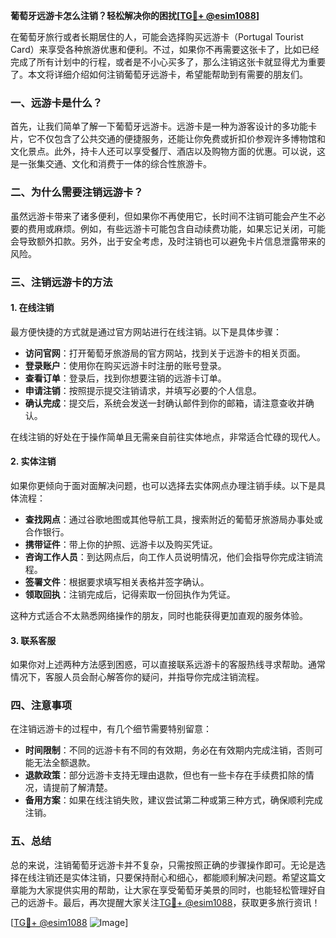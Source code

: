 **葡萄牙远游卡怎么注销？轻松解决你的困扰[[TG💪+ @esim1088](https://t.me/s/esim1088)]**

在葡萄牙旅行或者长期居住的人，可能会选择购买远游卡（Portugal Tourist Card）来享受各种旅游优惠和便利。不过，如果你不再需要这张卡了，比如已经完成了所有计划中的行程，或者是不小心买多了，那么注销这张卡就显得尤为重要了。本文将详细介绍如何注销葡萄牙远游卡，希望能帮助到有需要的朋友们。

### 一、远游卡是什么？

首先，让我们简单了解一下葡萄牙远游卡。远游卡是一种为游客设计的多功能卡片，它不仅包含了公共交通的便捷服务，还能让你免费或折扣价参观许多博物馆和文化景点。此外，持卡人还可以享受餐厅、酒店以及购物方面的优惠。可以说，这是一张集交通、文化和消费于一体的综合性旅游卡。

### 二、为什么需要注销远游卡？

虽然远游卡带来了诸多便利，但如果你不再使用它，长时间不注销可能会产生不必要的费用或麻烦。例如，有些远游卡可能包含自动续费功能，如果忘记关闭，可能会导致额外扣款。另外，出于安全考虑，及时注销也可以避免卡片信息泄露带来的风险。

### 三、注销远游卡的方法

#### 1. 在线注销

最方便快捷的方式就是通过官方网站进行在线注销。以下是具体步骤：

- **访问官网**：打开葡萄牙旅游局的官方网站，找到关于远游卡的相关页面。
- **登录账户**：使用你在购买远游卡时注册的账号登录。
- **查看订单**：登录后，找到你想要注销的远游卡订单。
- **申请注销**：按照提示提交注销请求，并填写必要的个人信息。
- **确认完成**：提交后，系统会发送一封确认邮件到你的邮箱，请注意查收并确认。

在线注销的好处在于操作简单且无需亲自前往实体地点，非常适合忙碌的现代人。

#### 2. 实体注销

如果你更倾向于面对面解决问题，也可以选择去实体网点办理注销手续。以下是具体流程：

- **查找网点**：通过谷歌地图或其他导航工具，搜索附近的葡萄牙旅游局办事处或合作银行。
- **携带证件**：带上你的护照、远游卡以及购买凭证。
- **咨询工作人员**：到达网点后，向工作人员说明情况，他们会指导你完成注销流程。
- **签署文件**：根据要求填写相关表格并签字确认。
- **领取回执**：注销完成后，记得索取一份回执作为凭证。

这种方式适合不太熟悉网络操作的朋友，同时也能获得更加直观的服务体验。

#### 3. 联系客服

如果你对上述两种方法感到困惑，可以直接联系远游卡的客服热线寻求帮助。通常情况下，客服人员会耐心解答你的疑问，并指导你完成注销流程。

### 四、注意事项

在注销远游卡的过程中，有几个细节需要特别留意：

- **时间限制**：不同的远游卡有不同的有效期，务必在有效期内完成注销，否则可能无法全额退款。
- **退款政策**：部分远游卡支持无理由退款，但也有一些卡存在手续费扣除的情况，请提前了解清楚。
- **备用方案**：如果在线注销失败，建议尝试第二种或第三种方式，确保顺利完成注销。

### 五、总结

总的来说，注销葡萄牙远游卡并不复杂，只需按照正确的步骤操作即可。无论是选择在线注销还是实体注销，只要保持耐心和细心，都能顺利解决问题。希望这篇文章能为大家提供实用的帮助，让大家在享受葡萄牙美景的同时，也能轻松管理好自己的远游卡。最后，再次提醒大家关注[TG💪+ @esim1088](https://t.me/s/esim1088)，获取更多旅行资讯！

[[TG💪+ @esim1088](https://t.me/s/esim1088) ![Image](https://i.postimg.cc/4NQfJmqS/Snipaste-2025-05-13-00-14-12.png)]